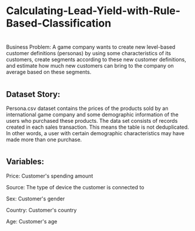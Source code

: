 # Calculating-Lead-Yield-with-Rule-Based-Classification
#
Business Problem: A game company wants to create new level-based customer definitions (personas) 
by using some characteristics of its customers, create segments according to these new customer definitions, 
and estimate how much new customers can bring to the company on average based on these segments.
#
## Dataset Story: 
Persona.csv dataset contains the prices of the products sold by an international game company and 
some demographic information of the users who purchased these products. The data set consists of records created in each sales transaction. 
This means the table is not deduplicated. In other words, a user with certain demographic characteristics may have made more than one purchase.
#
## Variables:
Price: Customer's spending amount

Source: The type of device the customer is connected to

Sex: Customer's gender

Country: Customer's country

Age: Customer's age

